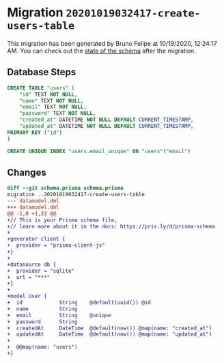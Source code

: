 # Migration `20201019032417-create-users-table`

This migration has been generated by Bruno Felipe at 10/19/2020, 12:24:17 AM.
You can check out the [state of the schema](./schema.prisma) after the migration.

## Database Steps

```sql
CREATE TABLE "users" (
    "id" TEXT NOT NULL,
    "name" TEXT NOT NULL,
    "email" TEXT NOT NULL,
    "password" TEXT NOT NULL,
    "created_at" DATETIME NOT NULL DEFAULT CURRENT_TIMESTAMP,
    "updated_at" DATETIME NOT NULL DEFAULT CURRENT_TIMESTAMP,
PRIMARY KEY ("id")
)

CREATE UNIQUE INDEX "users.email_unique" ON "users"("email")
```

## Changes

```diff
diff --git schema.prisma schema.prisma
migration ..20201019032417-create-users-table
--- datamodel.dml
+++ datamodel.dml
@@ -1,0 +1,22 @@
+// This is your Prisma schema file,
+// learn more about it in the docs: https://pris.ly/d/prisma-schema
+
+generator client {
+  provider = "prisma-client-js"
+}
+
+datasource db {
+  provider = "sqlite"
+  url = "***"
+}
+
+model User {
+  id            String    @default(uuid()) @id
+  name          String
+  email         String    @unique  
+  password      String   
+  createdAt     DateTime  @default(now()) @map(name: "created_at")
+  updatedAt     DateTime  @default(now()) @map(name: "updated_at")
+
+  @@map(name: "users")
+}
```


